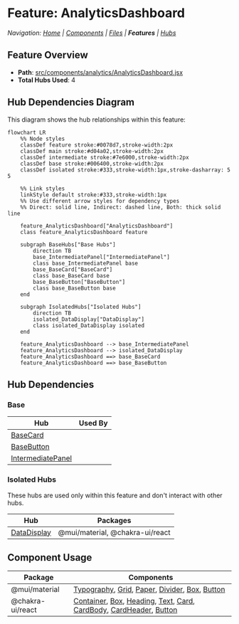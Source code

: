 
# Feature: AnalyticsDashboard

*Navigation: [Home](../index.md) | [Components](../components.md) | [Files](../files.md) | **Features** | [Hubs](../hubs.md)*



## Feature Overview

- **Path**: [src/components/analytics/AnalyticsDashboard.jsx](https://github.com/star4beam/react-import-analyzer/blob/main/test-project/src/components/analytics/AnalyticsDashboard.jsx)
- **Total Hubs Used**: 4

## Hub Dependencies Diagram

This diagram shows the hub relationships within this feature:

```mermaid
flowchart LR
    %% Node styles
    classDef feature stroke:#0078d7,stroke-width:2px
    classDef main stroke:#d04a02,stroke-width:2px
    classDef intermediate stroke:#7e6000,stroke-width:2px
    classDef base stroke:#006400,stroke-width:2px
    classDef isolated stroke:#333,stroke-width:1px,stroke-dasharray: 5 5

    %% Link styles
    linkStyle default stroke:#333,stroke-width:1px
    %% Use different arrow styles for dependency types
    %% Direct: solid line, Indirect: dashed line, Both: thick solid line

    feature_AnalyticsDashboard["AnalyticsDashboard"]
    class feature_AnalyticsDashboard feature

    subgraph BaseHubs["Base Hubs"]
        direction TB
        base_IntermediatePanel["IntermediatePanel"]
        class base_IntermediatePanel base
        base_BaseCard["BaseCard"]
        class base_BaseCard base
        base_BaseButton["BaseButton"]
        class base_BaseButton base
    end

    subgraph IsolatedHubs["Isolated Hubs"]
        direction TB
        isolated_DataDisplay["DataDisplay"]
        class isolated_DataDisplay isolated
    end

    feature_AnalyticsDashboard --> base_IntermediatePanel
    feature_AnalyticsDashboard --> isolated_DataDisplay
    feature_AnalyticsDashboard ==> base_BaseCard
    feature_AnalyticsDashboard ==> base_BaseButton

```

## Hub Dependencies



### Base

| Hub | Used By |
|-----|---------| 
| [BaseCard](../hubs/BaseCard.md) |  |
| [BaseButton](../hubs/BaseButton.md) |  |
| [IntermediatePanel](../hubs/IntermediatePanel.md) |  |


### Isolated Hubs

These hubs are used only within this feature and don't interact with other hubs.

| Hub | Packages |
|-----|----------|
| [DataDisplay](../hubs/DataDisplay.md) | @mui/material, @chakra-ui/react |


## Component Usage

| Package | Components |
|---------|------------|
| @mui/material | [Typography](../components/@mui_material/Typography.md), [Grid](../components/@mui_material/Grid.md), [Paper](../components/@mui_material/Paper.md), [Divider](../components/@mui_material/Divider.md), [Box](../components/@mui_material/Box.md), [Button](../components/@mui_material/Button.md) |
| @chakra-ui/react | [Container](../components/@chakra-ui_react/Container.md), [Box](../components/@chakra-ui_react/Box.md), [Heading](../components/@chakra-ui_react/Heading.md), [Text](../components/@chakra-ui_react/Text.md), [Card](../components/@chakra-ui_react/Card.md), [CardBody](../components/@chakra-ui_react/CardBody.md), [CardHeader](../components/@chakra-ui_react/CardHeader.md), [Button](../components/@chakra-ui_react/Button.md) |

